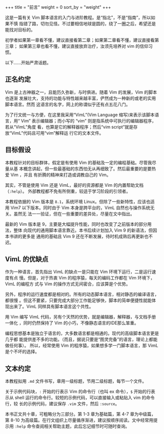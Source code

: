 +++
title = "前言"
weight = 0
sort_by = "weight"
+++
<!-- # 前言 -->

这是一篇有关 Vim 脚本语言的入门与进阶教程。是“指北”，不是“指南”，所以如果不慎
指错了路，切勿见怪。不过要相信地球是圆的，绕了一圈之后，希望还是能找对目标的。

初学者如果第一章看不懂，建议直接看第二章；如果第二章看不懂，建议直接看第三章；
如果第三章也看不懂，建议直接放弃治疗，汝须先培养对 vim 的信仰习惯。

以下……开始严肃话题。

## 正名约定

Vim 是上古神器之一，且能历久弥新，与时俱进。随着 Vim 的发展，Vim 的脚本也逐渐
发展壮大，支持的功能与特性越来越丰富，俨然成为一种新的或老的实用脚本语言。然而
这语言的名字，网上的称谓似乎还有点五花八门。

为了行文统一与方便，在这里我采用“VimL”(Vim Language 缩写)来表示该脚本语言，用“
Vim” 表示编辑器；而小写的 “vim” 则是指系统中可执行的编辑器程序，若从“VimL”角度
看，也算是它的解释器程序；然后“vim script”就是存放“VimL”代码且可用“vim”解释运
行它的文本文件。

## 目标假设

本教程针对的目标群体，假定是有使用 Vim 的基础及一定的编程基础。尽管我尽量从基
本概念讲起，但一些最基础的东西怕无从再细致了。然后最重要的是要热爱 Vim ，并且
有折腾的精神来打造或调教自己的 Vim。

其实，不管是使用 Vim 还是 VimL，最好的资源都是 Vim 的内置帮助文档（`:help`）。
外部教程都不免有所侧重，较适于学习阶段的引领者。

本教程依据的 Vim 版本是 `8.1`，系统环境 Linux。但除了一些新特性，应该也适用
Vim7 以下版本。同时由于 Vim 本身是跨平台的，VimL 自然也与操作系统无关。虽然无
法一一验证，但在一些重要的差异处，尽量在文中指出。

最新的 Vim 版本是 9，主要是大幅提升性能，同时也改变了之前版本的部分用法，整体
向现代的通用脚本语言靠近。本书后续计划加入 Vim 9 的新语法，但因本书讲的更多是
通用的基础且 Vim 9 还在不断发展，待时机成熟后再更新也不迟。

## VimL 的优缺点

作为一种语言，首先指出 VimL 的缺点一是只能在 Vim 环境下运行，二是运行速度有点
慢。但是，对于热衷 Vim 的程序猿，每天的编码工作都在 Vim 环境下，VimL 的编程方
式与 Vim 的操作方式无间密合，应该算是个优势。

另外，程序的运行速度都是相对的。所有的动态脚本语言，相对静态的编译语言，都很慢
。但这不要紧，只要完成大部分工作能足够快，脚本的简单便捷性就能体现出来了。VimL
同样具有脚本语言这个共性。

用 Vim 编写 VimL 代码，另有个天然的优势，就是编辑器，解释器，与文档手册一体化
，同时仍然保持了 Vim 的小巧，不像静态语言的IDE那么笨重。

编程思想基本是独立于语言的，大多数语言都是相通的。现代的高级脚本语言更是几乎都
能提供差不多的功能。（而且，据说只要是“图灵完备”的语言，理论上都能做任何事）。
所以，经常使用 Vim 的程序猿，如果想多学一门脚本语言，那 VimL 是个不坏的选择。

## 文本约定

本教程拟用 `.md` 文件书写，章用一级标题，节用二级标题，每节一个文件。

关于示例代码块，`:` 开始的行表示 Vim 的命令行（也叫 ex 命令），`$` 开始的行表
示从 shell 运行的命令行。较短的示例代码，可以直接输入或粘贴入 vim 的命令行，较
长的示例代码，建议保存 `.vim` 文件，然后 `:source`。

本书正文共十章，可粗略分为三部分。第 1-3 章为基础篇，第 4-7 章为中级篇，第
8-10 为高级篇。在行文组织上尽量循序渐进，建议按顺序阅读。文中经常用提示用
`:help` 命令查阅相关帮助主题，此后忘记细节时可随时查询。

